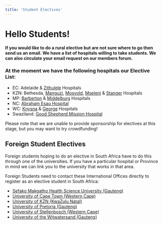 ```yaml
---
title: 'Student Electives'
---
```

# Hello Students!

**If you would like to do a rural elective but are not sure where to go then send us an email. We have a list of hospitals willing to take students. We can also circulate your email request on our members forum.**

### At the moment we have the following hospitals our Elective List:

* EC: Adelaide & [Zithulele](http://www.zithulele.org/) Hospitals
* KZN: Bethesda, [Manguzi](http://www.kznhealth.gov.za/manguzihospital.htm), [Mosvold](http://www.kznhealth.gov.za/mosvoldhospital.htm), [Mseleni](http://mseleni.co.za/hospital/) & [Stanger](http://www.kznhealth.gov.za/gjgmrh.htm) Hospitals
* MP: [Barberton](http://www.mpuhealth.gov.za/Barberton%20Hospitals.html) & [Middelburg](https://web.facebook.com/pages/Middelburg-Provincial-Hospital/1586179001449296?_rdc=1&_rdr) Hospitals
* NC: [Abraham Esau Hospital](https://web.facebook.com/calviniahospital/?_rdc=1&_rdr)
* WC: [Knysna](https://www.westerncape.gov.za/facility/knysna-hospital) & [George](https://www.westerncape.gov.za/george-hospital/) Hospitals
* Swaziland: [Good Shepherd Mission Hospital](https://web.facebook.com/people/Good-Shepherd-Mission-Hospital/100054373936734/)

Please note that we are unable to provide sponsorship for electives at this stage, but you may want to try crowdfunding! 

## Foreign Student Electives

Foreign students hoping to do an elective in South Africa have to do this through one of the universities. If you have a particular hospital or Province in mind we can link you to the university that works in that area. 

Foreign Students need to contact these International Offices directly to register as an elective student in South Africa:

* [Sefako Makgatho Health Science University (Gauteng)](http://www.smu.ac.za/students/international-students/)
* [University of Cape Town (Western Cape)](http://www.healthelectives.uct.ac.za/applications/elective-placements)
* [University of KZN (KwaZulu Natal)](http://applications.ukzn.ac.za/ApplicationProcedures/International-Applicants/International-Application-Procedures.aspx)
* [University of Pretoria (Gauteng)]()
* [University of Stellenbosch (Western Cape)](https://www.sun.ac.za/english/faculty/healthsciences/international-office/international-undergraduate-elective-students)
* [University of the Witwatersand (Gauteng)](https://www.wits.ac.za/health/faculty-services/elective/)
